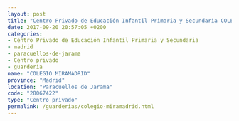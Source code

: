 ```yaml
---
layout: post
title: "Centro Privado de Educación Infantil Primaria y Secundaria COLEGIO MIRAMADRID"
date: 2017-09-20 20:57:05 +0200
categories:
- Centro Privado de Educación Infantil Primaria y Secundaria
- madrid
- paracuellos-de-jarama
- Centro privado
- guarderia
name: "COLEGIO MIRAMADRID"
province: "Madrid"
location: "Paracuellos de Jarama"
code: "28067422"
type: "Centro privado"
permalink: /guarderias/colegio-miramadrid.html
---
```

